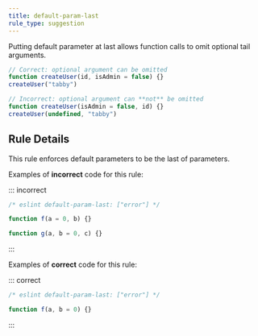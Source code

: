 ```yaml
---
title: default-param-last
rule_type: suggestion
---
```


Putting default parameter at last allows function calls to omit optional tail arguments.

```js
// Correct: optional argument can be omitted
function createUser(id, isAdmin = false) {}
createUser("tabby")

// Incorrect: optional argument can **not** be omitted
function createUser(isAdmin = false, id) {}
createUser(undefined, "tabby")
```

## Rule Details

This rule enforces default parameters to be the last of parameters.

Examples of **incorrect** code for this rule:

::: incorrect

```js
/* eslint default-param-last: ["error"] */

function f(a = 0, b) {}

function g(a, b = 0, c) {}
```

:::

Examples of **correct** code for this rule:

::: correct

```js
/* eslint default-param-last: ["error"] */

function f(a, b = 0) {}
```

:::

